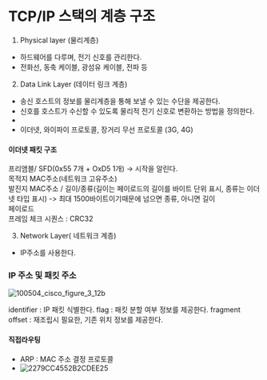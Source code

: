 # TCP/IP 스택의 계층 구조

1. Physical layer (물리계층)  
- 하드웨어를 다루며, 전기 신호를 관리한다.  
- 전화선, 동축 케이블, 광섬유 케이블, 전파 등

2. Data Link Layer (데이터 링크 계층)  
- 송신 호스트의 정보를 물리계층을 통해 보낼 수 있는 수단을 제공한다.  
- 신호를 호스트가 수신할 수 있도록 물리적 전기 신호로 변환하는 방법을 정의한다.
- 
- 이더넷, 와이파이 프로토콜, 장거리 무선 프로토콜 (3G, 4G)  

#### 이더넷 패킷 구조
프리앰블/ SFD(0x55 7개 + OxD5 1개) -> 시작을 알린다.  
목적지 MAC주소(네트워크 고유주소)  
발진지 MAC주소 / 길이/종류(길이는 페이로드의 길이를 바이트 단위 표시, 종류는 이더넷 타입 표시) -> 최대 1500바이트이기때문에 넘으면 종류, 아니면 길이  
페이로드  
프레임 체크 시퀀스 : CRC32  

3. Network Layer( 네트워크 계층)
- IP주소를 사용한다.  

### IP 주소 및 패킷 주소
![100504_cisco_figure_3_12b](https://user-images.githubusercontent.com/80669633/223909398-a970f426-f29e-43dc-a7e4-ba14256b9fdc.gif)

identifier : IP 패킷 식별한다.
flag : 패킷 분할 여부 정보를 제공한다.
fragment offset :  재조립시 필요한, 기존 위치 정보를 제공한다.

#### 직접라우팅  
* ARP : MAC 주소 결정 프로토콜  
* ![2279CC4552B2CDEE25](https://user-images.githubusercontent.com/80669633/223911319-05982a88-461d-44f9-8d3c-cd8e0603d2cb.jpg)
